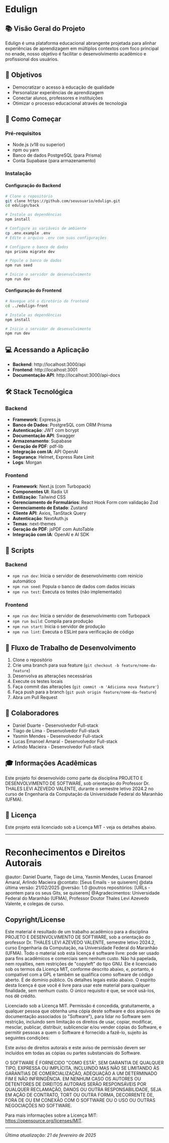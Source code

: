 # Edulign

## 📚 Visão Geral do Projeto
Edulign é uma plataforma educacional abrangente projetada para alinhar experiências de aprendizagem em múltiplos contextos com foco principal no enade, nosso objetivo é facilitar o desenvolvimento acadêmico e profissional dos usuários.

## 🎯 Objetivos
- Democratizar o acesso à educação de qualidade
- Personalizar experiências de aprendizagem
- Conectar alunos, professores e instituições
- Otimizar o processo educacional através de tecnologia

## 🚀 Como Começar

### Pré-requisitos
- Node.js (v18 ou superior)
- npm ou yarn
- Banco de dados PostgreSQL (para Prisma)
- Conta Supabase (para armazenamento)

### Instalação

#### Configuração do Backend
```bash
# Clone o repositório
git clone https://github.com/seuusuario/edulign.git
cd edulign/back

# Instale as dependências
npm install

# Configure as variáveis de ambiente
cp .env.example .env
# Edite o arquivo .env com suas configurações

# Configure o banco de dados
npx prisma migrate dev

# Popule o banco de dados
npm run seed

# Inicie o servidor de desenvolvimento
npm run dev
```

#### Configuração do Frontend
```bash
# Navegue até o diretório do frontend
cd ../edulign-front

# Instale as dependências
npm install

# Inicie o servidor de desenvolvimento
npm run dev
```

## 💻 Acessando a Aplicação
- **Backend**: http://localhost:3000/api
- **Frontend**: http://localhost:3001
- **Documentação API**: http://localhost:3000/api-docs

## 🛠️ Stack Tecnológica

### Backend
- **Framework**: Express.js
- **Banco de Dados**: PostgreSQL com ORM Prisma
- **Autenticação**: JWT com bcrypt
- **Documentação API**: Swagger
- **Armazenamento**: Supabase
- **Geração de PDF**: pdf-lib
- **Integração com IA**: API OpenAI
- **Segurança**: Helmet, Express Rate Limit
- **Logs**: Morgan

### Frontend
- **Framework**: Next.js (com Turbopack)
- **Componentes UI**: Radix UI
- **Estilização**: Tailwind CSS
- **Gerenciamento de Formulários**: React Hook Form com validação Zod
- **Gerenciamento de Estado**: Zustand
- **Cliente API**: Axios, TanStack Query
- **Autenticação**: NextAuth.js
- **Temas**: next-themes
- **Geração de PDF**: jsPDF com AutoTable
- **Integração com IA**: OpenAI e AI SDK

## 📝 Scripts

### Backend
- `npm run dev`: Inicia o servidor de desenvolvimento com reinício automático
- `npm run seed`: Popula o banco de dados com dados iniciais
- `npm run test`: Executa os testes (não implementado)

### Frontend
- `npm run dev`: Inicia o servidor de desenvolvimento com Turbopack
- `npm run build`: Compila para produção
- `npm run start`: Inicia o servidor de produção
- `npm run lint`: Executa o ESLint para verificação de código

## 🔄 Fluxo de Trabalho de Desenvolvimento
1. Clone o repositório
2. Crie uma branch para sua feature (`git checkout -b feature/nome-da-feature`)
3. Desenvolva as alterações necessárias
4. Execute os testes locais
5. Faça commit das alterações (`git commit -m 'Adiciona nova feature'`)
6. Faça push para a branch (`git push origin feature/nome-da-feature`)
7. Abra um Pull Request

## 👥 Colaboradores
- Daniel Duarte - Desenvolvedor Full-stack
- Tiago de Lima - Desenvolvedor Full-stack
- Yasmin Mendes - Desenvolvedor Full-stack
- Lucas Emanoel Amaral - Desenvolvedor Full-stack
- Arlindo Macieira - Desenvolvedor Full-stack

## 🎓 Informações Acadêmicas
Este projeto foi desenvolvido como parte da disciplina PROJETO E DESENVOLVIMENTO DE SOFTWARE, sob orientação do Professor Dr. THALES LEVI AZEVEDO VALENTE, durante o semestre letivo 2024.2 no curso de Engenharia da Computação da Universidade Federal do Maranhão (UFMA).

## 📄 Licença
Este projeto está licenciado sob a Licença MIT - veja os detalhes abaixo.

---

# Reconhecimentos e Direitos Autorais
@autor: Daniel Duarte, Tiago de Lima, Yasmin Mendes, Lucas Emanoel Amaral, Arlindo Macieira
@contato: [Seus Emails - se quiserem]
@data última versão: 21/02/2025
@versão: 1.0
@outros repositórios: [URLs - apontem para os seus Gits, se quiserem]
@Agradecimentos: Universidade Federal do Maranhão (UFMA), Professor Doutor
Thales Levi Azevedo Valente, e colegas de curso.

## Copyright/License
Este material é resultado de um trabalho acadêmico para a disciplina PROJETO E
DESENVOLVIMENTO DE SOFTWARE, sob a orientação do professor Dr.
THALES LEVI AZEVEDO VALENTE, semestre letivo 2024.2, curso Engenharia
da Computação, na Universidade Federal do Maranhão (UFMA). Todo o material
sob esta licença é software livre: pode ser usado para fins acadêmicos e comerciais
sem nenhum custo. Não há papelada, nem royalties, nem restrições de "copyleft" do
tipo GNU. Ele é licenciado sob os termos da Licença MIT, conforme descrito abaixo,
e, portanto, é compatível com a GPL e também se qualifica como software de código
aberto. É de domínio público. Os detalhes legais estão abaixo. O espírito desta
licença é que você é livre para usar este material para qualquer finalidade, sem
nenhum custo. O único requisito é que, se você usá-los, nos dê crédito.

Licenciado sob a Licença MIT. Permissão é concedida, gratuitamente, a qualquer
pessoa que obtenha uma cópia deste software e dos arquivos de documentação
associados (o "Software"), para lidar no Software sem restrição, incluindo sem
limitação os direitos de usar, copiar, modificar, mesclar, publicar, distribuir,
sublicenciar e/ou vender cópias do Software, e permitir pessoas a quem o Software
é fornecido a fazê-lo, sujeito às seguintes condições:

Este aviso de direitos autorais e este aviso de permissão devem ser incluídos em todas
as cópias ou partes substanciais do Software.

O SOFTWARE É FORNECIDO "COMO ESTÁ", SEM GARANTIA DE
QUALQUER TIPO, EXPRESSA OU IMPLÍCITA, INCLUINDO MAS NÃO SE
LIMITANDO ÀS GARANTIAS DE COMERCIALIZAÇÃO, ADEQUAÇÃO A UM
DETERMINADO FIM E NÃO INFRINGÊNCIA. EM NENHUM CASO OS
AUTORES OU DETENTORES DE DIREITOS AUTORAIS SERÃO
RESPONSÁVEIS POR QUALQUER RECLAMAÇÃO, DANOS OU OUTRA
RESPONSABILIDADE, SEJA EM AÇÃO DE CONTRATO, TORT OU OUTRA
FORMA, DECORRENTE DE, FORA DE OU EM CONEXÃO COM O
SOFTWARE OU O USO OU OUTRAS NEGOCIAÇÕES NO SOFTWARE.

Para mais informações sobre a Licença MIT: https://opensource.org/licenses/MIT.

---

*Última atualização: 21 de fevereiro de 2025*
